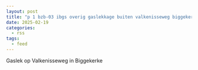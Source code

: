 ```yaml
---
layout: post
title: "p 1 bzb-03 ibgs overig gaslekkage buiten valkenisseweg biggekerke 194595 194644"
date: 2025-02-19
categories: 
  - rss
tags: 
  - feed
---
```


Gaslek op Valkenisseweg in Biggekerke

